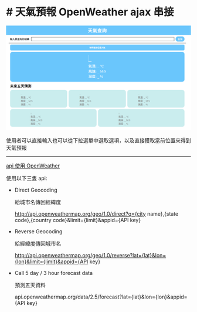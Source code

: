 # # 天氣預報 OpenWeather ajax 串接

![天氣預報](./asset/thumb.png)

使用者可以直接輸入也可以從下拉選單中選取選項，以及直接獲取當前位置來得到天氣預報

---

[api 使用 OpenWeather](https://openweathermap.org/)

使用以下三隻 api:

- Direct Geocoding

  給城市名傳回經緯度

  http://api.openweathermap.org/geo/1.0/direct?q={city name},{state code},{country code}&limit={limit}&appid={API key}
- Reverse Geocoding

  給經緯度傳回城市名

  http://api.openweathermap.org/geo/1.0/reverse?lat={lat}&lon={lon}&limit={limit}&appid={API key}
- Call 5 day / 3 hour forecast data

  預測五天資料

  api.openweathermap.org/data/2.5/forecast?lat={lat}&lon={lon}&appid={API key}
